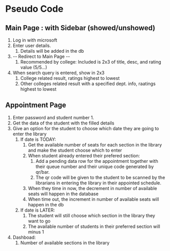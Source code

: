 # Pseudo Code

## Main Page : with Sidebar (showed/unshowed)
1. Log in with microsoft
1. Enter user details. 
    1. Details will be added in the db
1. -- Redirect to Main Page --
    1. Recommended by college: Included is 2x3 of title, desc, and rating value (5/5...)
1. When search query is entered, show in 2x3
    1. College related result, ratings highest to lowest
    1. Other colleges related result with a specified dept. info, raatings highest to lowest

## Appointment Page
1. Enter password and student number
    1. 
1. Get the data of the student with the filled details
1. Give an option for the student to choose which date they are going to enter the library
    1. If date is TODAY:  
        1. Get the available number of seats for each section in the library and make the student choose which to enter 
        1. When student already entered their prefered section:
            1. Add a pending data row for the appointment together with their queue number and their unique code generated by qr/bar.
            1. The qr code will be given to the student to be scanned by the librarians in entering the library in their appointed schedule.
        1. When they time in now, the decrement in number of available seats will happen in the database
        1. When time out, the increment in number of available seats will happen in the db
    1. If date is LATER:
        1. The student will still choose which section in the library they want to go 
        1. The available number of students in their preferred section will minus 1
1. Dashboad: 
    1. Number of available sections in the library
